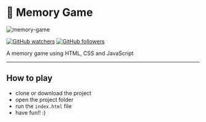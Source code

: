 # 💾 Memory Game

![memory-game](https://user-images.githubusercontent.com/55006796/92341031-d9e86900-f092-11ea-9e5b-29aecdea4a0b.gif)

[![GitHub watchers](https://img.shields.io/github/watchers/felipelsouza/Memory-Game.svg?style=social&label=Watch&maxAge=2592000)](https://GitHub.com/felipelsouza/Memory-Game/watchers/)
[![GitHub followers](https://img.shields.io/github/followers/felipelsouza.svg?style=social&label=Follow&maxAge=2592000)](https://github.com/felipelsouza?tab=followers)

A memory game using HTML, CSS and JavaScript

---

## How to play

* clone or download the project
* open the project folder
* run the `index.html` file
* have fun!! :)
